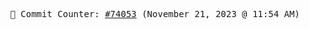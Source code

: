 <p align="center">
    <samp>
        📮 Commit Counter: <a href="https://github.com/Javascript-void0/Javascript-void0/commits/main">#74053</a> (November 21, 2023 @ 11:54 AM)
    </samp>
</p>